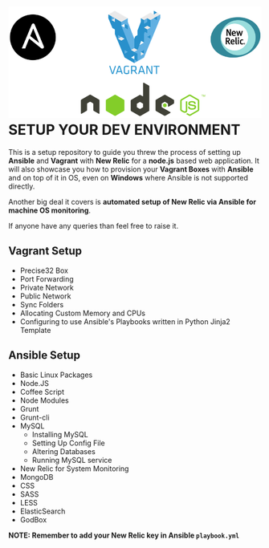 ![Alt](https://raw.githubusercontent.com/Dev-Dipesh/Vagrant-Ansible-NewRelic-setup-for-Node.Js-on-both-Windows-and-Linux/master/img/ansibleVagrantNodeRelic.png)
SETUP YOUR DEV ENVIRONMENT
==========================

This is a setup repository to guide you threw the process of setting up **Ansible** and **Vagrant** with **New Relic** for a **node.js** based web application. It will also showcase you how to provision your **Vagrant Boxes** with **Ansible** and on top of it in OS, even on **Windows** where Ansible is not supported directly.

Another big deal it covers is **automated setup of New Relic via Ansible for machine OS monitoring**.

If anyone have any queries than feel free to raise it.

Vagrant Setup
-------------

 - Precise32 Box
 - Port Forwarding
 - Private Network
 - Public Network
 - Sync Folders
 - Allocating Custom Memory and CPUs
 - Configuring to use Ansible's Playbooks written in Python Jinja2 Template

Ansible Setup
-------------

 - Basic Linux Packages
 - Node.JS
 - Coffee Script
 - Node Modules
 - Grunt
 - Grunt-cli
 - MySQL
    - Installing MySQL
    - Setting Up Config File
    - Altering Databases
    - Running MySQL service
 - New Relic for System Monitoring
 - MongoDB
 - CSS
 - SASS
 - LESS
 - ElasticSearch
 - GodBox

 **NOTE: Remember to add your New Relic key in Ansible `playbook.yml`**
